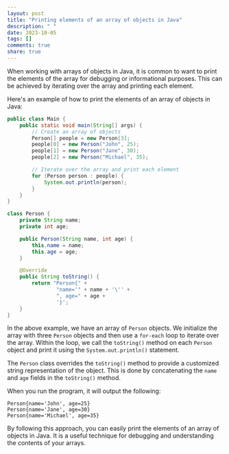 ```yaml
---
layout: post
title: "Printing elements of an array of objects in Java"
description: " "
date: 2023-10-05
tags: []
comments: true
share: true
---
```


When working with arrays of objects in Java, it is common to want to print the elements of the array for debugging or informational purposes. This can be achieved by iterating over the array and printing each element.

Here's an example of how to print the elements of an array of objects in Java:

```java
public class Main {
    public static void main(String[] args) {
        // Create an array of objects
        Person[] people = new Person[3];
        people[0] = new Person("John", 25);
        people[1] = new Person("Jane", 30);
        people[2] = new Person("Michael", 35);

        // Iterate over the array and print each element
        for (Person person : people) {
            System.out.println(person);
        }
    }
}

class Person {
    private String name;
    private int age;

    public Person(String name, int age) {
        this.name = name;
        this.age = age;
    }

    @Override
    public String toString() {
        return "Person{" +
                "name='" + name + '\'' +
                ", age=" + age +
                '}';
    }
}
```

In the above example, we have an array of `Person` objects. We initialize the array with three `Person` objects and then use a `for-each` loop to iterate over the array. Within the loop, we call the `toString()` method on each `Person` object and print it using the `System.out.println()` statement.

The `Person` class overrides the `toString()` method to provide a customized string representation of the object. This is done by concatenating the `name` and `age` fields in the `toString()` method.

When you run the program, it will output the following:

```
Person{name='John', age=25}
Person{name='Jane', age=30}
Person{name='Michael', age=35}
```

By following this approach, you can easily print the elements of an array of objects in Java. It is a useful technique for debugging and understanding the contents of your arrays.